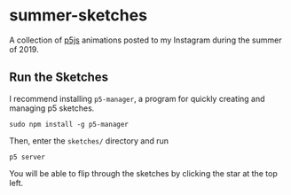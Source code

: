 # summer-sketches
A collection of [p5js](https://p5js.org/) animations posted to my Instagram during the summer of 2019.

## Run the Sketches
I recommend installing `p5-manager`, a program for quickly creating and managing
p5 sketches.
```
sudo npm install -g p5-manager
```
Then, enter the `sketches/` directory and run
```
p5 server
```
You will be able to flip through the sketches by clicking the star at the top left.
